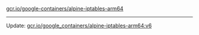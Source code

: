 [gcr.io/google-containers/alpine-iptables-arm64](https://hub.docker.com/r/cruse/alpine-iptables-arm64/tags/) 

----
Update: [gcr.io/google_containers/alpine-iptables-arm64:v6](https://hub.docker.com/r/cruse/alpine-iptables-arm64/tags/)

